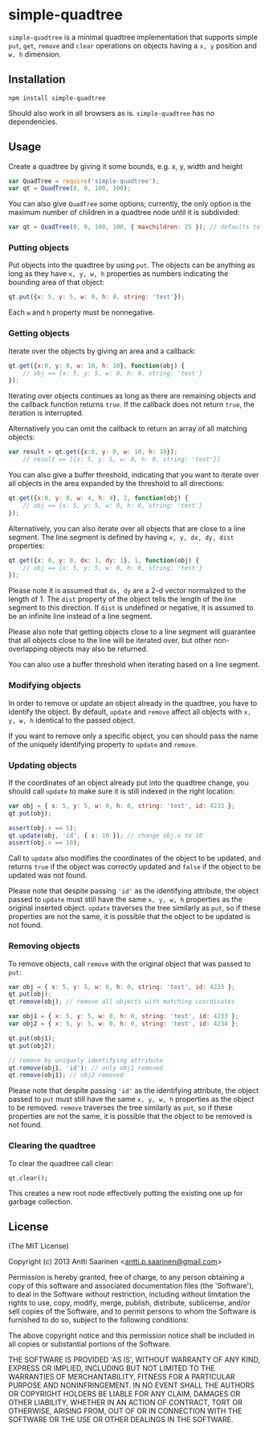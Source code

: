 simple-quadtree
=====

`simple-quadtree` is a minimal quadtree implementation that supports simple `put`, `get`, `remove` and `clear` operations on objects having a `x, y` position and `w, h` dimension. 

Installation
---

```
npm install simple-quadtree
```

Should also work in all browsers as is. `simple-quadtree` has no dependencies.

Usage
---

Create a quadtree by giving it some bounds, e.g. x, y, width and height

```javascript
var QuadTree = require('simple-quadtree');
var qt = QuadTree(0, 0, 100, 100);
```

You can also give `QuadTree` some options; currently, the only option is the maximum number of children in a quadtree node until it is subdivided:

```javascript
var qt = QuadTree(0, 0, 100, 100, { maxchildren: 25 }); // defaults to 25
```

### Putting objects

Put objects into the quadtree by using `put`. The objects can be anything as long as they have `x, y, w, h` properties as numbers indicating the bounding area of that object:

```javascript
qt.put({x: 5, y: 5, w: 0, h: 0, string: 'test'});
```

Each `w` and `h` property must be nonnegative.

### Getting objects

Iterate over the objects by giving an area and a callback:

```javascript
qt.get({x:0, y: 0, w: 10, h: 10}, function(obj) {
    // obj == {x: 5, y: 5, w: 0, h: 0, string: 'test'}
});
```

Iterating over objects continues as long as there are remaining objects and the callback function returns `true`. If the callback does not return `true`, the iteration is interrupted.

Alternatively you can omit the callback to return an array of all matching objects:

```javascript
var result = qt.get({x:0, y: 0, w: 10, h: 10});
    // result == [{x: 5, y: 5, w: 0, h: 0, string: 'test'}]
```

You can also give a buffer threshold, indicating that you want to iterate over all objects in the area expanded by the threshold to all directions:

```javascript
qt.get({x:0, y: 0, w: 4, h: 4}, 2, function(obj) {
    // obj == {x: 5, y: 5, w: 0, h: 0, string: 'test'}
});	     
```

Alternatively, you can also iterate over all objects that are close to a line segment. The line segment is defined by having `x, y, dx, dy, dist` properties:

```javascript
qt.get({x: 0, y: 0, dx: 1, dy: 1}, 1, function(obj) {
    // obj == {x: 5, y: 5, w: 0, h: 0, string: 'test'}
});
```

Please note it is assumed that `dx, dy` are a 2-d vector normalized to the length of 1. The `dist` property of the object tells the length of the line segment to this direction. If `dist` is undefined or negative, it is assumed to be an infinite line instead of a line segment.

Please also note that getting objects close to a line segment will guarantee that all objects close to the line will be iterated over, but other non-overlapping objects may also be returned.

You can also use a buffer threshold when iterating based on a line segment.

### Modifying objects

In order to remove or update an object already in the quadtree, you have to identify the object. By default, `update` and `remove` affect all objects with `x, y, w, h` identical to the passed object. 

If you want to remove only a specific object, you can should pass the name of the uniquely identifying property to `update` and `remove`.

### Updating objects

If the coordinates of an object already put into the quadtree change, you should call `update` to make sure it is still indexed in the right location:

```javascript
var obj = { x: 5, y: 5, w: 0, h: 0, string: 'test', id: 4233 };
qt.put(obj);

assert(obj.x == 5);
qt.update(obj, 'id', { x: 10 }); // change obj.x to 10
assert(obj.x == 10); 
```

Call to `update` also modifies the coordinates of the object to be updated, and returns `true` if the object was correctly updated and `false` if the object to be updated was not found.

Please note that despite passing `'id'` as the identifying attribute, the object passed to `update` must still have the same `x, y, w, h` properties as the original inserted object. `update` traverses the tree similarly as `put`, so if these properties are not the same, it is possible that the object to be updated is not found.

### Removing objects

To remove objects, call `remove` with the original object that was passed to `put`:

```javascript
var obj = { x: 5, y: 5, w: 0, h: 0, string: 'test', id: 4233 };
qt.put(obj);
qt.remove(obj); // remove all objects with matching coordinates

var obj1 = { x: 5, y: 5, w: 0, h: 0, string: 'test', id: 4233 };
var obj2 = { x: 5, y: 5, w: 0, h: 0, string: 'test', id: 4234 };

qt.put(obj1);
qt.put(obj2);

// remove by uniquely identifying attribute
qt.remove(obj1, 'id'); // only obj1 removed
qt.remove(obj1); // obj2 removed
```

Please note that despite passing `'id'` as the identifying attribute, the object passed to `put` must still have the same `x, y, w, h` properties as the object to be removed. `remove` traverses the tree similarly as `put`, so if these properties are not the same, it is possible that the object to be removed is not found.

### Clearing the quadtree

To clear the quadtree call clear:

```
qt.clear();
```

This creates a new root node effectively putting the existing one up for garbage collection.

License
---

(The MIT License)

Copyright (c) 2013 Antti Saarinen &lt;antti.p.saarinen@gmail.com&gt;

Permission is hereby granted, free of charge, to any person obtaining a copy of this software and associated documentation files (the 'Software'), to deal in the Software without restriction, including without limitation the rights to use, copy, modify, merge, publish, distribute, sublicense, and/or sell copies of the Software, and to permit persons to whom the Software is furnished to do so, subject to the following conditions:

The above copyright notice and this permission notice shall be included in all copies or substantial portions of the Software.

THE SOFTWARE IS PROVIDED 'AS IS', WITHOUT WARRANTY OF ANY KIND, EXPRESS OR IMPLIED, INCLUDING BUT NOT LIMITED TO THE WARRANTIES OF MERCHANTABILITY, FITNESS FOR A PARTICULAR PURPOSE AND NONINFRINGEMENT. IN NO EVENT SHALL THE AUTHORS OR COPYRIGHT HOLDERS BE LIABLE FOR ANY CLAIM, DAMAGES OR OTHER LIABILITY, WHETHER IN AN ACTION OF CONTRACT, TORT OR OTHERWISE, ARISING FROM, OUT OF OR IN CONNECTION WITH THE SOFTWARE OR THE USE OR OTHER DEALINGS IN THE SOFTWARE.